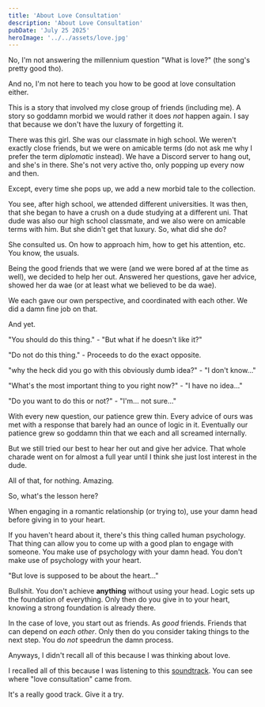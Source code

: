 ```yaml
---
title: 'About Love Consultation'
description: 'About Love Consultation'
pubDate: 'July 25 2025'
heroImage: '../../assets/love.jpg'
---
```


No, I'm not answering the millennium question "What is love?" (the song's pretty good tho).

And no, I'm not here to teach you how to be good at love consultation either.

This is a story that involved my close group of friends (including me). A story so goddamn morbid we would rather it does *not* happen again. I say that because we don't have the luxury of forgetting it.

There was this girl. She was our classmate in high school. We weren't exactly close friends, but we were on amicable terms (do not ask me why I prefer the term *diplomatic* instead). We have a Discord server to hang out, and she's in there. She's not very active tho, only popping up every now and then.

Except, every time she pops up, we add a new morbid tale to the collection.

You see, after high school, we attended different universities. It was then, that she began to have a crush on a dude studying at a different uni. That dude was also our high school classmate, and we also were on amicable terms with him. But she didn't get that luxury. So, what did she do?

She consulted us. On how to approach him, how to get his attention, etc. You know, the usuals.

Being the good friends that we were (and we were bored af at the time as well), we decided to help her out. Answered her questions, gave her advice, showed her da wae (or at least what we believed to be da wae).

We each gave our own perspective, and coordinated with each other. We did a damn fine job on that.

And yet.

"You should do this thing." - "But what if he doesn't like it?"

"Do not do this thing." - Proceeds to do the exact opposite.

"why the heck did you go with this obviously dumb idea?" - "I don't know..."

"What's the most important thing to you right now?" - "I have no idea..."

"Do you want to do this or not?" - "I'm... not sure..."

With every new question, our patience grew thin. Every advice of ours was met with a response that barely had an ounce of logic in it. Eventually our patience grew so goddamn thin that we each and all screamed internally.

But we still tried our best to hear her out and give her advice. That whole charade went on for almost a full year until I think she just lost interest in the dude.

All of that, for nothing. Amazing.

So, what's the lesson here?

When engaging in a romantic relationship (or trying to), use your damn head before giving in to your heart.

If you haven't heard about it, there's this thing called human psychology. That thing can allow you to come up with a good plan to engage with someone. You make use of psychology with your damn head. You don't make use of psychology with your heart.

"But love is supposed to be about the heart..."

Bullshit. You don't achieve **anything** without using your head. Logic sets up the foundation of everything. Only then do you give in to your heart, knowing a strong foundation is already there.

In the case of love, you start out as friends. As *good* friends. Friends that can depend on *each other*. Only then do you consider taking things to the next step. You do *not* speedrun the damn process.

Anyways, I didn't recall all of this because I was thinking about love.

I recalled all of this because I was listening to this [soundtrack](https://www.youtube.com/watch?v=EhQwOE4GBgk). You can see where "love consultation" came from.

It's a really good track. Give it a try.